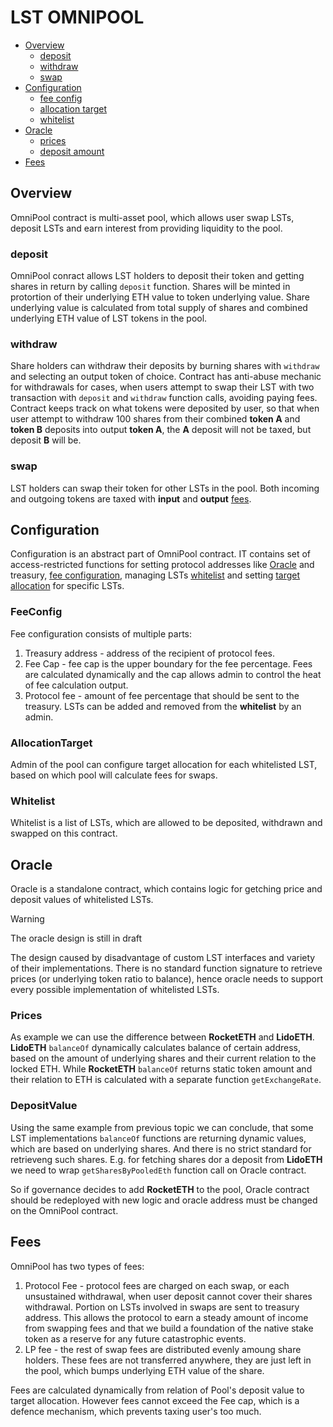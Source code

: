 # LST OMNIPOOL
* [Overview](#overview)
    - [deposit](#deposit)
    - [withdraw](#withdraw)
    - [swap](#swap)
* [Configuration](#configuration)
    - [fee config](#feeconfig)
    - [allocation target](#allocationtarget)
    - [whitelist](#whitelist)
* [Oracle](#oracle)
    - [prices](#prices)
    - [deposit amount](#depositvalue)
* [Fees](#fees)

## Overview
OmniPool contract is multi-asset pool, which allows user swap LSTs, deposit LSTs and earn interest from providing liquidity to the pool.

### deposit
OmniPool conract allows LST holders to deposit their token and getting shares in return by calling ```deposit``` function. Shares will be minted in protortion of their underlying ETH value to token underlying value. Share underlying value is calculated from total supply of shares and combined underlying ETH value of LST tokens in the pool.

### withdraw
Share holders can withdraw their deposits by burning shares with ```withdraw``` and selecting an output token of choice. Contract has anti-abuse mechanic for withdrawals for cases, when users attempt to swap their LST with two transaction with ```deposit``` and ```withdraw``` function calls, avoiding paying fees. Contract keeps track on what tokens were deposited by user, so that when user attempt to withdraw 100 shares from their combined __token A__ and  __token B__ deposits into output __token A__, the __A__ deposit will not be taxed, but deposit __B__ will be.

### swap
LST holders can swap their token for other LSTs in the pool. Both incoming and outgoing tokens are taxed with __input__ and __output__ [fees](#fees).

## Configuration
Configuration is an abstract part of OmniPool contract. IT contains set of access-restricted functions for setting protocol addresses like [Oracle](#oracle) and treasury, [fee configuration](#feeconfig), managing LSTs [whitelist](#whitelist) and setting [target allocation](#allocationtarget) for specific LSTs.

### FeeConfig
Fee configuration consists of multiple parts:
1. Treasury address - address of the recipient of protocol fees. 
2. Fee Cap - fee cap is the upper boundary for the fee percentage. Fees are calculated dynamically and the cap allows admin to control the heat of fee calculation output.
3. Protocol fee - amount of fee percentage that should be sent to the treasury. LSTs can be added and removed from the __whitelist__ by an admin.

### AllocationTarget
Admin of the pool can configure target allocation for each whitelisted LST, based on which pool will calculate fees for swaps.

### Whitelist
Whitelist is a list of LSTs, which are allowed to be deposited, withdrawn and swapped on this contract.

## Oracle
Oracle is a standalone contract, which contains logic for getching price and deposit values of whitelisted LSTs.
> [!WARNING]
> The oracle design is still in draft

The design caused by disadvantage of custom LST interfaces and variety of their implementations. There is no standard function signature to retrieve prices (or underlying token ratio to balance), hence oracle needs to support every possible implementation of  whitelisted LSTs.

### Prices
As example we can use the difference between __RocketETH__ and __LidoETH__. __LidoETH__ ```balanceOf``` dynamically calculates balance of certain address, based on the amount of underlying shares and their current relation to the locked ETH. While __RocketETH__ ```balanceOf``` returns static token amount and their relation to ETH is calculated with a separate function ```getExchangeRate```.

### DepositValue
Using the same example from previous topic we can conclude, that some LST implementations ```balanceOf``` functions are returning dynamic values, which are based on underlying shares. And there is no strict standard for retrieveng such shares. E.g. for fetching shares dor a deposit from __LidoETH__ we need to wrap ```getSharesByPooledEth``` function call on Oracle contract.

So if  governance decides to add __RocketETH__ to the pool, Oracle contract should be redeployed with new logic and oracle address must be changed on the OmniPool contract.

## Fees
OmniPool has two types of fees:
1. Protocol Fee - protocol fees are charged on each swap, or each unsustained withdrawal, when user deposit cannot cover their shares withdrawal. Portion on LSTs involved in swaps are sent to treasury address. This allows the protocol to earn a steady amount of income from swapping fees and that we build a foundation of the native stake token as a reserve for any future catastrophic events.
2. LP fee - the rest of swap fees are distributed evenly amoung share holders. These fees are not transferred anywhere, they are just left in the pool, which bumps underlying ETH value of the share.

Fees are calculated dynamically from relation of Pool's deposit value to target allocation. However fees cannot exceed the Fee cap, which is a defence mechanism, which prevents taxing user's too much.